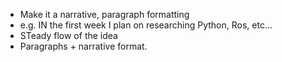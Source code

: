 - Make it a narrative, paragraph formatting
- e.g. IN the first week I plan on researching Python, Ros, etc…
- STeady flow of the idea
- Paragraphs + narrative format.